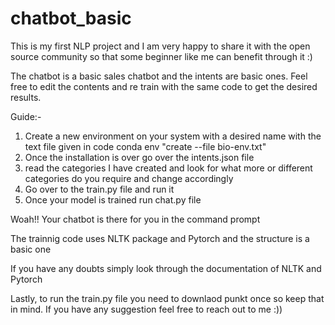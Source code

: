 # chatbot_basic

This is my first NLP project and I am very happy to share it with the open source community so that some beginner like me can benefit through it :)

The chatbot is a basic sales chatbot and the intents are basic ones. Feel free to edit the contents and re train with the same code to get the desired results.

Guide:-
1) Create a new environment on your system with a desired name with the text file given in code conda env "create --file bio-env.txt"
2) Once the installation is over go over the intents.json file
3) read the categories I have created and look for what more or different categories do you require and change accordingly
4) Go over to the train.py file and run it
5) Once your model is trained run chat.py file

Woah!! Your chatbot is there for you in the command prompt

The trainnig code uses NLTK package and Pytorch and the structure is a basic one

If you have any doubts simply look through the documentation of NLTK and Pytorch

Lastly, to run the train.py file you need to downlaod punkt once so keep that in mind. If you have any suggestion feel free to reach out to me :))
